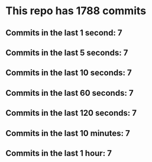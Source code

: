 # This repo has 1788 commits

## Commits in the last 1 second: 7
## Commits in the last 5 seconds: 7
## Commits in the last 10 seconds: 7
## Commits in the last 60 seconds: 7
## Commits in the last 120 seconds: 7
## Commits in the last 10 minutes: 7
## Commits in the last 1 hour: 7
